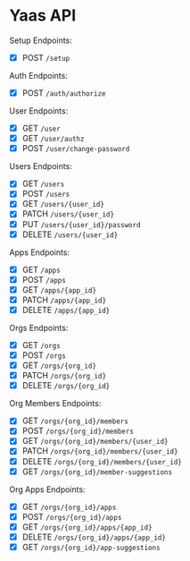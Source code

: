 # Yaas API

Setup Endpoints:
- [x] POST `/setup`

Auth Endpoints:
- [x] POST `/auth/authorize`

User Endpoints:
- [x] GET `/user`
- [x] GET `/user/authz`
- [x] POST `/user/change-password`

Users Endpoints:
- [x] GET `/users`
- [x] POST `/users`
- [x] GET `/users/{user_id}`
- [x] PATCH `/users/{user_id}`
- [x] PUT `/users/{user_id}/password`
- [x] DELETE `/users/{user_id}`

Apps Endpoints:
- [x] GET `/apps`
- [x] POST `/apps`
- [x] GET `/apps/{app_id}`
- [x] PATCH `/apps/{app_id}`
- [x] DELETE `/apps/{app_id}`

Orgs Endpoints:
- [x] GET `/orgs`
- [x] POST `/orgs`
- [x] GET `/orgs/{org_id}`
- [x] PATCH `/orgs/{org_id}`
- [x] DELETE `/orgs/{org_id}`

Org Members Endpoints:
- [x] GET `/orgs/{org_id}/members`
- [x] POST `/orgs/{org_id}/members`
- [x] GET `/orgs/{org_id}/members/{user_id}`
- [x] PATCH `/orgs/{org_id}/members/{user_id}`
- [x] DELETE `/orgs/{org_id}/members/{user_id}`
- [x] GET `/orgs/{org_id}/member-suggestions`

Org Apps Endpoints:
- [x] GET `/orgs/{org_id}/apps`
- [x] POST `/orgs/{org_id}/apps`
- [x] GET `/orgs/{org_id}/apps/{app_id}`
- [x] DELETE `/orgs/{org_id}/apps/{app_id}`
- [x] GET `/orgs/{org_id}/app-suggestions`
